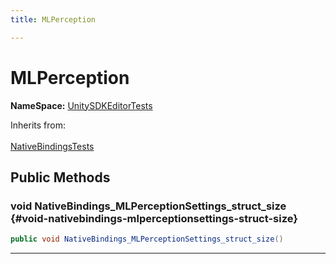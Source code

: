 ```yaml
---
title: MLPerception

---
```


# MLPerception



**NameSpace:** 
[UnitySDKEditorTests](/versioned_docs/version-22-May-2023/unity-api/api/UnitySDKEditorTests/UnitySDKEditorTests.md) 





Inherits from: <br></br>[NativeBindingsTests](/versioned_docs/version-22-May-2023/unity-api/api/UnitySDKEditorTests/UnitySDKEditorTests.NativeBindingsTests.md)




## Public Methods

### void NativeBindings_MLPerceptionSettings_struct_size {#void-nativebindings-mlperceptionsettings-struct-size}

```csharp
public void NativeBindings_MLPerceptionSettings_struct_size()
```






-----------


